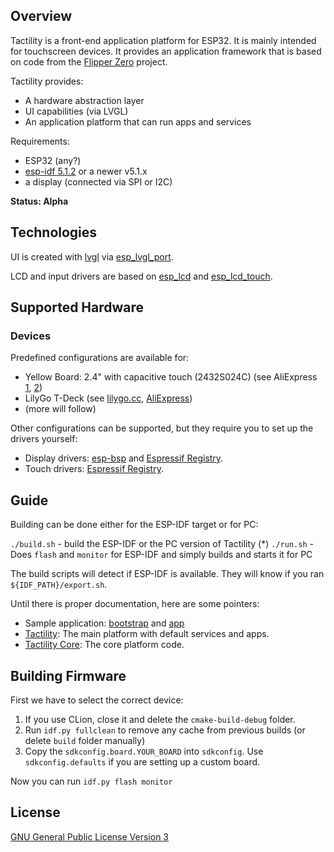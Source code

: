 ## Overview

Tactility is a front-end application platform for ESP32. It is mainly intended for touchscreen devices.
It provides an application framework that is based on code from the [Flipper Zero](https://github.com/flipperdevices/flipperzero-firmware/) project.

Tactility provides:
- A hardware abstraction layer
- UI capabilities (via LVGL)
- An application platform that can run apps and services

Requirements:
- ESP32 (any?)
- [esp-idf 5.1.2](https://docs.espressif.com/projects/esp-idf/en/v5.1.2/esp32/get-started/index.html) or a newer v5.1.x
- a display (connected via SPI or I2C)

**Status: Alpha**

## Technologies

UI is created with [lvgl](https://github.com/lvgl/lvgl) via [esp_lvgl_port](https://github.com/espressif/esp-bsp/tree/master/components/esp_lvgl_port).

LCD and input drivers are based on [esp_lcd](https://docs.espressif.com/projects/esp-idf/en/latest/esp32/api-reference/peripherals/lcd.html)
and [esp_lcd_touch](https://components.espressif.com/components/espressif/esp_lcd_touch).

## Supported Hardware

### Devices

Predefined configurations are available for:
- Yellow Board: 2.4" with capacitive touch (2432S024C) (see AliExpress [1](https://www.aliexpress.com/item/1005005902429049.html), [2](https://www.aliexpress.com/item/1005005865107357.html))
- LilyGo T-Deck (see [lilygo.cc](https://www.lilygo.cc/products/t-deck), [AliExpress](https://www.aliexpress.com/item/1005005692235592.html))
- (more will follow)

Other configurations can be supported, but they require you to set up the drivers yourself:

- Display drivers: [esp-bsp](https://github.com/espressif/esp-bsp/blob/master/LCD.md) and [Espressif Registry](https://components.espressif.com/components?q=esp_lcd).
- Touch drivers: [Espressif Registry](https://components.espressif.com/components?q=esp_lcd_touch).

## Guide

Building can be done either for the ESP-IDF target or for PC:

`./build.sh` - build the ESP-IDF or the PC version of Tactility (*)
`./run.sh` - Does `flash` and `monitor` for ESP-IDF and simply builds and starts it for PC

The build scripts will detect if ESP-IDF is available. They will know if you ran `${IDF_PATH}/export.sh`.

Until there is proper documentation, here are some pointers:
- Sample application: [bootstrap](main/src/main.c) and [app](main/src/hello_world/hello_world.c)
- [Tactility](./components/tactility): The main platform with default services and apps.
- [Tactility Core](./libs/tactility-core): The core platform code.

## Building Firmware

First we have to select the correct device:

1. If you use CLion, close it and delete the `cmake-build-debug` folder.
2. Run `idf.py fullclean` to remove any cache from previous builds (or delete `build` folder manually)
3. Copy the `sdkconfig.board.YOUR_BOARD` into `sdkconfig`. Use `sdkconfig.defaults` if you are setting up a custom board.

Now you can run `idf.py flash monitor`

## License

[GNU General Public License Version 3](LICENSE.md)

